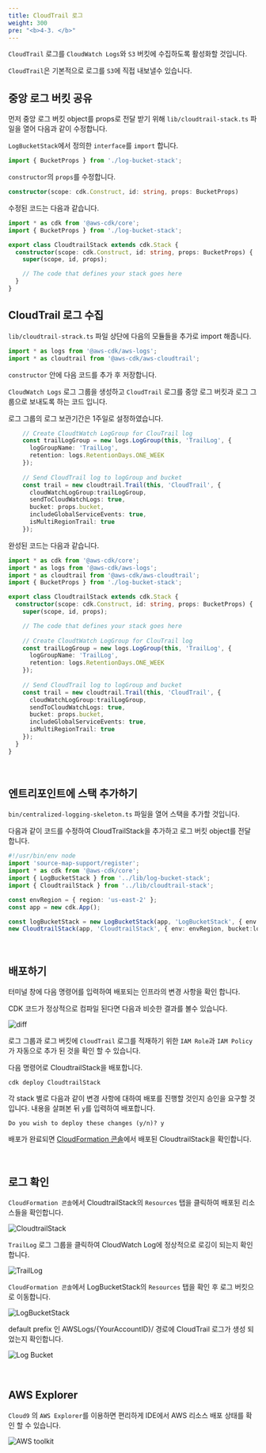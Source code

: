 ```yaml
---
title: CloudTrail 로그
weight: 300
pre: "<b>4-3. </b>"
---
```


`CloudTrail` 로그를 `CloudWatch Logs`와 `S3` 버킷에 수집하도록 활성화할 것입니다.

`CloudTrail`은 기본적으로 로그를 `S3`에 직접 내보낼수 있습니다.

## 중앙 로그 버킷 공유

먼저 중앙 로그 버킷 object를 props로 전달 받기 위해 `lib/cloudtrail-stack.ts` 파일을 열어 다음과 같이 수정합니다.

`LogBucketStack`에서 정의한 `interface`를 `import` 합니다.

```typescript
import { BucketProps } from './log-bucket-stack';
```

`constructor`의 `props`를 수정합니다.
```typescript
constructor(scope: cdk.Construct, id: string, props: BucketProps)
```

수정된 코드는 다음과 같습니다.

```typescript
import * as cdk from '@aws-cdk/core';
import { BucketProps } from './log-bucket-stack';

export class CloudtrailStack extends cdk.Stack {
  constructor(scope: cdk.Construct, id: string, props: BucketProps) {
    super(scope, id, props);

    // The code that defines your stack goes here
  }
}
```

## CloudTrail 로그 수집
`lib/cloudtrail-strack.ts` 파일 상단에 다음의 모듈들을 추가로 import 해줍니다.

```typescript
import * as logs from '@aws-cdk/aws-logs';
import * as cloudtrail from '@aws-cdk/aws-cloudtrail';
```

`constructor` 안에 다음 코드를 추가 후 저장합니다.

`CloudWatch Logs` 로그 그룹을 생성하고 `CloudTrail` 로그를 중앙 로그 버킷과 로그 그룹으로 보내도록 하는 코드 입니다.

로그 그룹의 로그 보관기간은 1주일로 설정하였습니다.

```typescript
    // Create CloudtWatch LogGroup for ClouTrail log
    const trailLogGroup = new logs.LogGroup(this, 'TrailLog', {
      logGroupName: 'TrailLog',
      retention: logs.RetentionDays.ONE_WEEK
    });
    
    // Send CloudTrail log to logGroup and bucket
    const trail = new cloudtrail.Trail(this, 'CloudTrail', {
      cloudWatchLogGroup:trailLogGroup,
      sendToCloudWatchLogs: true,
      bucket: props.bucket,
      includeGlobalServiceEvents: true,
      isMultiRegionTrail: true
    });
```

완성된 코드는 다음과 같습니다.

```typescript
import * as cdk from '@aws-cdk/core';
import * as logs from '@aws-cdk/aws-logs';
import * as cloudtrail from '@aws-cdk/aws-cloudtrail';
import { BucketProps } from './log-bucket-stack';

export class CloudtrailStack extends cdk.Stack {
  constructor(scope: cdk.Construct, id: string, props: BucketProps) {
    super(scope, id, props);

    // The code that defines your stack goes here
    
    // Create CloudtWatch LogGroup for ClouTrail log
    const trailLogGroup = new logs.LogGroup(this, 'TrailLog', {
      logGroupName: 'TrailLog',
      retention: logs.RetentionDays.ONE_WEEK
    });
    
    // Send CloudTrail log to logGroup and bucket
    const trail = new cloudtrail.Trail(this, 'CloudTrail', {
      cloudWatchLogGroup:trailLogGroup,
      sendToCloudWatchLogs: true,
      bucket: props.bucket,
      includeGlobalServiceEvents: true,
      isMultiRegionTrail: true
    });
  }
}
```

&nbsp;

## 엔트리포인트에 스택 추가하기
`bin/centralized-logging-skeleton.ts` 파일을 열어 스택을 추가할 것입니다.

다음과 같이 코드를 수정하여 CloudTrailStack을 추가하고 로그 버킷 object를 전달 합니다.

```typescript
#!/usr/bin/env node
import 'source-map-support/register';
import * as cdk from '@aws-cdk/core';
import { LogBucketStack } from '../lib/log-bucket-stack';
import { CloudtrailStack } from '../lib/cloudtrail-stack';

const envRegion = { region: 'us-east-2' };
const app = new cdk.App();

const logBucketStack = new LogBucketStack(app, 'LogBucketStack', { env: envRegion });
new CloudtrailStack(app, 'CloudtrailStack', { env: envRegion, bucket:logBucketStack.logBucket });
```
&nbsp;

## 배포하기
터미널 창에 다음 명령어를 입력하여 배포되는 인프라의 변경 사항을 확인 합니다.

CDK 코드가 정상적으로 컴파일 된다면 다음과 비슷한 결과를 볼수 있습니다.

![diff](/images/workshop1/diff.png)

로그 그룹과 로그 버킷에 `CloudTrail` 로그를 적재하기 위한 `IAM Role`과 `IAM Policy`가 자동으로 추가 된 것을 확인 할 수 있습니다.

다음 명령어로 CloudtrailStack을 배포합니다.

```
cdk deploy CloudtrailStack
```

각 stack 별로 다음과 같이 변경 사항에 대하여 배포를 진행할 것인지 승인을 요구할 것입니다. 내용을 살펴본 뒤 `y`를 입력하여 배포합니다.
```term
Do you wish to deploy these changes (y/n)? y
```

배포가 완료되면 [CloudFormation 콘솔](https://us-east-2.console.aws.amazon.com/cloudformation/home?region=us-east-2#/stacks?filteringText=CloudtrailStack&filteringStatus=active&viewNested=true&hideStacks=false)에서 배포된 CloudtrailStack을 확인합니다.

&nbsp;

## 로그 확인
`CloudFormation 콘솔`에서 CloudtrailStack의 `Resources` 탭을 클릭하여 배포된 리소스들을 확인합니다.

![CloudtrailStack](/images/workshop1/trail-check.png)

`TrailLog` 로그 그룹을 클릭하여 CloudWatch Log에 정상적으로 로깅이 되는지 확인합니다.

![TrailLog](/images/workshop1/trail-loggroup-check.png)

`CloudFormation 콘솔`에서 LogBucketStack의 `Resources` 탭을 확인 후 로그 버킷으로 이동합니다.

![LogBucketStack](/images/workshop1/bucket-stack.png)

default prefix 인 AWSLogs/{YourAccountID}/ 경로에 CloudTrail 로그가 생성 되었는지 확인합니다.

![Log Bucket](/images/workshop1/trail-bucket.png)

&nbsp;

## AWS Explorer
`Cloud9` 의 `AWS Explorer`를 이용하면 편리하게 IDE에서 AWS 리소스 배포 상태를 확인 할 수 있습니다.

![AWS toolkit](/images/workshop1/aws-explore.png)